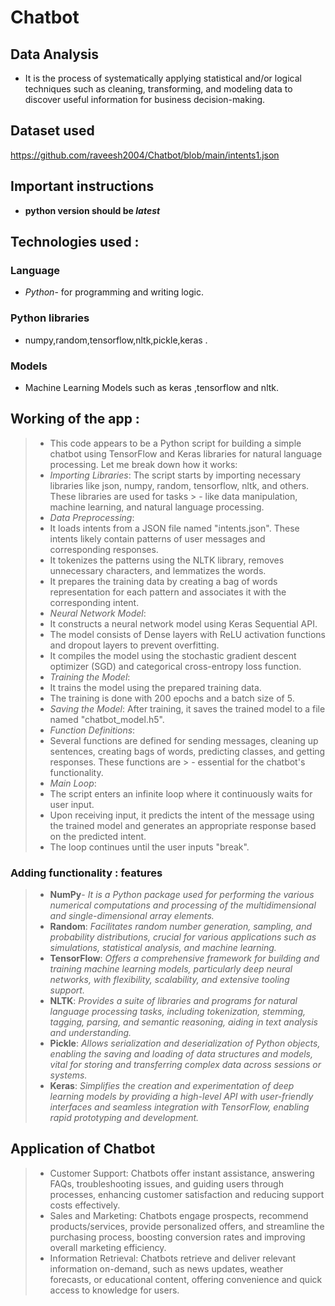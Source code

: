 # Chatbot


## Data Analysis
- It is the process of systematically applying statistical and/or logical techniques such as cleaning, transforming, and modeling data to discover useful information for business decision-making. 

## Dataset used 
[https://github.com/raveesh2004/Chatbot/blob/main/intents1.json
](url)



## Important instructions
- **python version should be *latest***

## Technologies used :
### Language 
- *Python*- for programming and writing logic.
  
### Python libraries 
-   numpy,random,tensorflow,nltk,pickle,keras .
### Models 
- Machine Learning Models such as keras ,tensorflow and nltk.
## Working of the app :
> - This code appears to be a Python script for building a simple chatbot using TensorFlow and Keras libraries for natural language processing. Let me break down how it works:
> - *Importing Libraries*: The script starts by importing necessary libraries like json, numpy, random, tensorflow, nltk, and others. These libraries are used for tasks > - like data manipulation, machine learning, and natural language processing.
> - *Data Preprocessing*:
> - It loads intents from a JSON file named "intents.json". These intents likely contain patterns of user messages and corresponding responses.
> - It tokenizes the patterns using the NLTK library, removes unnecessary characters, and lemmatizes the words.
> - It prepares the training data by creating a bag of words representation for each pattern and associates it with the corresponding intent.
> - *Neural Network Model*:
> - It constructs a neural network model using Keras Sequential API.
> - The model consists of Dense layers with ReLU activation functions and dropout layers to prevent overfitting.
> - It compiles the model using the stochastic gradient descent optimizer (SGD) and categorical cross-entropy loss function.
> - *Training the Model*:
> - It trains the model using the prepared training data.
> - The training is done with 200 epochs and a batch size of 5.
> - *Saving the Model*: After training, it saves the trained model to a file named "chatbot_model.h5".
> - *Function Definitions*:
> - Several functions are defined for sending messages, cleaning up sentences, creating bags of words, predicting classes, and getting responses. These functions are > - essential for the chatbot's functionality.
> - *Main Loop*:
> - The script enters an infinite loop where it continuously waits for user input.
> - Upon receiving input, it predicts the intent of the message using the trained model and generates an appropriate response based on the predicted intent.
> - The loop continues until the user inputs "break".


### Adding functionality : features
> - **NumPy**- *It is  a Python package used for performing the various numerical computations and processing of the multidimensional and single-dimensional array elements.*
> - **Random**: *Facilitates random number generation, sampling, and probability distributions, crucial for various applications such as simulations, statistical analysis, and machine learning.*
> - **TensorFlow**: *Offers a comprehensive framework for building and training machine learning models, particularly deep neural networks, with flexibility, scalability, and extensive tooling support.*
> - **NLTK**: *Provides a suite of libraries and programs for natural language processing tasks, including tokenization, stemming, tagging, parsing, and semantic reasoning, aiding in text analysis and understanding.*
> - **Pickle**: *Allows serialization and deserialization of Python objects, enabling the saving and loading of data structures and models, vital for storing and transferring complex data across sessions or systems.*
> - **Keras**: *Simplifies the creation and experimentation of deep learning models by providing a high-level API with user-friendly interfaces and seamless integration with TensorFlow, enabling rapid prototyping and development.*





## Application of Chatbot 
> - Customer Support: Chatbots offer instant assistance, answering FAQs, troubleshooting issues, and guiding users through processes, enhancing customer satisfaction and reducing support costs effectively.
> - Sales and Marketing: Chatbots engage prospects, recommend products/services, provide personalized offers, and streamline the purchasing process, boosting conversion rates and improving overall marketing efficiency.
> - Information Retrieval: Chatbots retrieve and deliver relevant information on-demand, such as news updates, weather forecasts, or educational content, offering convenience and quick access to knowledge for users.
